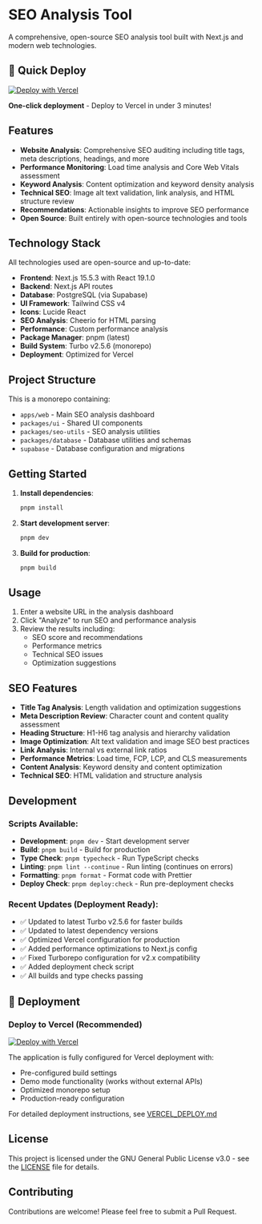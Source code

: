 # SEO Analysis Tool

A comprehensive, open-source SEO analysis tool built with Next.js and modern web technologies.

## 🚀 Quick Deploy

[![Deploy with Vercel](https://vercel.com/button)](https://vercel.com/new/clone?repository-url=https://github.com/narvab-tech/SEO&project-name=seo-analysis-tool&repository-name=SEO-Analysis-Tool)

**One-click deployment** - Deploy to Vercel in under 3 minutes!

## Features

- **Website Analysis**: Comprehensive SEO auditing including title tags, meta descriptions, headings, and more
- **Performance Monitoring**: Load time analysis and Core Web Vitals assessment
- **Keyword Analysis**: Content optimization and keyword density analysis  
- **Technical SEO**: Image alt text validation, link analysis, and HTML structure review
- **Recommendations**: Actionable insights to improve SEO performance
- **Open Source**: Built entirely with open-source technologies and tools

## Technology Stack

All technologies used are open-source and up-to-date:

- **Frontend**: Next.js 15.5.3 with React 19.1.0
- **Backend**: Next.js API routes
- **Database**: PostgreSQL (via Supabase)
- **UI Framework**: Tailwind CSS v4
- **Icons**: Lucide React
- **SEO Analysis**: Cheerio for HTML parsing
- **Performance**: Custom performance analysis
- **Package Manager**: pnpm (latest)
- **Build System**: Turbo v2.5.6 (monorepo)
- **Deployment**: Optimized for Vercel

## Project Structure

This is a monorepo containing:

- `apps/web` - Main SEO analysis dashboard
- `packages/ui` - Shared UI components
- `packages/seo-utils` - SEO analysis utilities
- `packages/database` - Database utilities and schemas
- `supabase` - Database configuration and migrations

## Getting Started

1. **Install dependencies**:
   ```bash
   pnpm install
   ```

2. **Start development server**:
   ```bash
   pnpm dev
   ```

3. **Build for production**:
   ```bash
   pnpm build
   ```

## Usage

1. Enter a website URL in the analysis dashboard
2. Click "Analyze" to run SEO and performance analysis
3. Review the results including:
   - SEO score and recommendations
   - Performance metrics
   - Technical SEO issues
   - Optimization suggestions

## SEO Features

- **Title Tag Analysis**: Length validation and optimization suggestions
- **Meta Description Review**: Character count and content quality assessment
- **Heading Structure**: H1-H6 tag analysis and hierarchy validation
- **Image Optimization**: Alt text validation and image SEO best practices
- **Link Analysis**: Internal vs external link ratios
- **Performance Metrics**: Load time, FCP, LCP, and CLS measurements
- **Content Analysis**: Keyword density and content optimization
- **Technical SEO**: HTML validation and structure analysis

## Development

### Scripts Available:
- **Development**: `pnpm dev` - Start development server
- **Build**: `pnpm build` - Build for production  
- **Type Check**: `pnpm typecheck` - Run TypeScript checks
- **Linting**: `pnpm lint --continue` - Run linting (continues on errors)
- **Formatting**: `pnpm format` - Format code with Prettier
- **Deploy Check**: `pnpm deploy:check` - Run pre-deployment checks

### Recent Updates (Deployment Ready):
- ✅ Updated to latest Turbo v2.5.6 for faster builds
- ✅ Updated to latest dependency versions
- ✅ Optimized Vercel configuration for production
- ✅ Added performance optimizations to Next.js config
- ✅ Fixed Turborepo configuration for v2.x compatibility
- ✅ Added deployment check script
- ✅ All builds and type checks passing

## 🚀 Deployment

### Deploy to Vercel (Recommended)

[![Deploy with Vercel](https://vercel.com/button)](https://vercel.com/new/clone?repository-url=https%3A%2F%2Fgithub.com%2Fnarvab-tech%2FSEO)

The application is fully configured for Vercel deployment with:
- Pre-configured build settings
- Demo mode functionality (works without external APIs)
- Optimized monorepo setup
- Production-ready configuration

For detailed deployment instructions, see [VERCEL_DEPLOY.md](VERCEL_DEPLOY.md)

## License

This project is licensed under the GNU General Public License v3.0 - see the [LICENSE](LICENSE) file for details.

## Contributing

Contributions are welcome! Please feel free to submit a Pull Request.